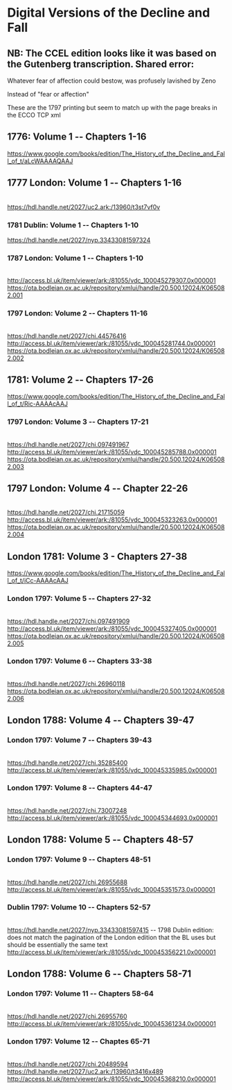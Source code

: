 
# Digital Versions of the Decline and Fall

## NB: The CCEL edition looks like it was based on the Gutenberg transcription. Shared error:

Whatever fear of affection could bestow, was profusely lavished by Zeno

Instead of "fear or affection" 

These are the 1797 printing but seem to match up with the page breaks in the ECCO TCP xml

## 1776: Volume 1 -- Chapters 1-16
https://www.google.com/books/edition/The_History_of_the_Decline_and_Fall_of_t/aLcWAAAAQAAJ
## 1777 London: Volume 1 -- Chapters 1-16
<br>https://hdl.handle.net/2027/uc2.ark:/13960/t3st7vf0v
### 1781 Dublin: Volume 1 -- Chapters 1-10
https://hdl.handle.net/2027/nyp.33433081597324 
### 1787 London: Volume 1 -- Chapters 1-10

<br>http://access.bl.uk/item/viewer/ark:/81055/vdc_100045279307.0x000001 
<br>https://ota.bodleian.ox.ac.uk/repository/xmlui/handle/20.500.12024/K065082.001 

### 1797 London: Volume 2 -- Chapters 11-16
<br>https://hdl.handle.net/2027/chi.44576416 
<br>http://access.bl.uk/item/viewer/ark:/81055/vdc_100045281744.0x000001 
<br>https://ota.bodleian.ox.ac.uk/repository/xmlui/handle/20.500.12024/K065082.002 

## 1781: Volume 2 -- Chapters 17-26
https://www.google.com/books/edition/The_History_of_the_Decline_and_Fall_of_t/Ric-AAAAcAAJ
### 1797 London: Volume 3 -- Chapters 17-21
<br>https://hdl.handle.net/2027/chi.097491967 
<br>http://access.bl.uk/item/viewer/ark:/81055/vdc_100045285788.0x000001 
<br>https://ota.bodleian.ox.ac.uk/repository/xmlui/handle/20.500.12024/K065082.003 

## 1797 London: Volume 4 -- Chapter 22-26
<br>https://hdl.handle.net/2027/chi.21715059 
<br>http://access.bl.uk/item/viewer/ark:/81055/vdc_100045323263.0x000001
<br>https://ota.bodleian.ox.ac.uk/repository/xmlui/handle/20.500.12024/K065082.004 

## London 1781: Volume 3 - Chapters 27-38
https://www.google.com/books/edition/The_History_of_the_Decline_and_Fall_of_t/iCc-AAAAcAAJ
### London 1797: Volume 5 -- Chapters 27-32
<br>https://hdl.handle.net/2027/chi.097491909
<br>http://access.bl.uk/item/viewer/ark:/81055/vdc_100045327405.0x000001 
<br>https://ota.bodleian.ox.ac.uk/repository/xmlui/handle/20.500.12024/K065082.005

### London 1797: Volume 6 -- Chapters 33-38
<br>https://hdl.handle.net/2027/chi.26960118 
<br>https://ota.bodleian.ox.ac.uk/repository/xmlui/handle/20.500.12024/K065082.006 

## London 1788: Volume 4 -- Chapters 39-47
### London 1797: Volume 7 -- Chapters 39-43

<br>https://hdl.handle.net/2027/chi.35285400 
<br>http://access.bl.uk/item/viewer/ark:/81055/vdc_100045335985.0x000001 


### London 1797: Volume 8 -- Chapters 44-47
<br>https://hdl.handle.net/2027/chi.73007248 
<br>http://access.bl.uk/item/viewer/ark:/81055/vdc_100045344693.0x000001 

## London 1788: Volume 5 -- Chapters 48-57
### London 1797: Volume 9 -- Chapters 48-51

<br>https://hdl.handle.net/2027/chi.26955688 
<br>http://access.bl.uk/item/viewer/ark:/81055/vdc_100045351573.0x000001 

### Dublin 1797: Volume 10 -- Chapters 52-57
<br>https://hdl.handle.net/2027/nyp.33433081597415 -- 1798 Dublin edition: does not match the pagination of the London edition that the BL uses but should be essentially the same text
<br>http://access.bl.uk/item/viewer/ark:/81055/vdc_100045356221.0x000001 

## London 1788: Volume 6 -- Chapters 58-71
### London 1797: Volume 11 -- Chapters 58-64
<br>https://hdl.handle.net/2027/chi.26955760 
<br>http://access.bl.uk/item/viewer/ark:/81055/vdc_100045361234.0x000001 

### London 1797: Volume 12 -- Chaptes 65-71
<br>https://hdl.handle.net/2027/chi.20489594 
<br>https://hdl.handle.net/2027/uc2.ark:/13960/t3416x489 
<br>http://access.bl.uk/item/viewer/ark:/81055/vdc_100045368210.0x000001 